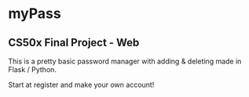 # myPass

## CS50x Final Project - Web

This is a pretty basic password manager with adding & deleting made in Flask / Python.

Start at register and make your own account!
